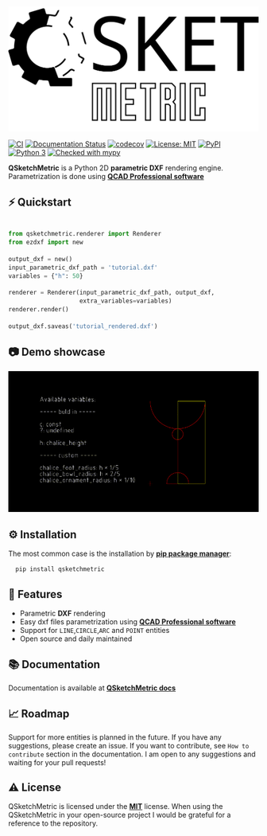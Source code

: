 ![QSketchMetric logo](https://raw.githubusercontent.com/MadScrewdriver/qsketchmetric/main/docs/_static/Media/logo.svg)

[![CI](https://github.com/MadScrewdriver/qsketchmetric/actions/workflows/tests.yml/badge.svg)](https://github.com/MadScrewdriver/qsketchmetric/actions/workflows/tests.yml)
[![Documentation Status](https://readthedocs.org/projects/qsketchmetric/badge/?version=latest)](https://qsketchmetric.readthedocs.io/en/latest/?badge=latest)
[![codecov](https://codecov.io/gh/MadScrewdriver/qsketchmetric/graph/badge.svg?token=OBMRQRRHUQ)](https://codecov.io/gh/MadScrewdriver/qsketchmetric)
[![License: MIT](https://img.shields.io/badge/License-MIT-yellow.svg)](https://opensource.org/licenses/MIT)
[![PyPI](https://img.shields.io/pypi/v/qsketchmetric.svg)](https://pypi.org/project/qsketchmetric/)
[![Python 3](https://img.shields.io/badge/python-3.9_|_3.10_|_3.11-blue.svg)](https://www.python.org/downloads/release/python-3114/)
[![Checked with mypy](http://www.mypy-lang.org/static/mypy_badge.svg)](http://mypy-lang.org/)

**QSketchMetric** is a Python 2D **parametric DXF** rendering engine. Parametrization is done using 
[**QCAD Professional software**](https://qcad.org/en/download)

## ⚡️ Quickstart

```python

from qsketchmetric.renderer import Renderer
from ezdxf import new

output_dxf = new()
input_parametric_dxf_path = 'tutorial.dxf'
variables = {"h": 50}

renderer = Renderer(input_parametric_dxf_path, output_dxf,
                    extra_variables=variables)
renderer.render()

output_dxf.saveas('tutorial_rendered.dxf')
```

## 📷 Demo showcase

![Demo GIF](https://raw.githubusercontent.com/MadScrewdriver/qsketchmetric/main/docs/_static/Media/readme.gif)

## ⚙️ Installation

The most common case is the installation by [**pip package manager**](https://pip.pypa.io/en/stable/installation/):

```bash
  pip install qsketchmetric
```

## 🎯 Features

-  Parametric **DXF** rendering
-  Easy dxf files parametrization using [**QCAD Professional software**](https://qcad.org/en/download)
-  Support for `LINE`,`CIRCLE`,`ARC` and `POINT` entities
-  Open source and daily maintained

## 📚 Documentation
Documentation is available at [**QSketchMetric docs**](https://qsketchmetric.readthedocs.io/en/latest/)

## 📈 Roadmap
Support for more entities is planned in the future. If you have any suggestions, please create an issue.
If you want to contribute, see `How to contribute` section in the documentation. I am open to any suggestions
and waiting for your pull requests!

## ⚠️ License
QSketchMetric is licensed under the [**MIT**](https://opensource.org/licenses/MIT) license. 
When using the QSketchMetric in your open-source project I would be grateful for a reference to the repository.
